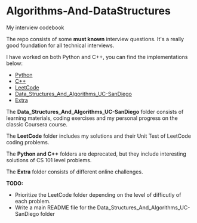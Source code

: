 # Algorithms-And-DataStructures
My interview codebook

The repo consists of some <strong>must known</strong> interview questions.
It's a really good foundation for all technical interviews.


I have worked on both Python and C++, you can find the implementations below:
* [Python](https://github.com/evangelosc/Algorithms-And-DataStructures/tree/master/Python)
* [C++](https://github.com/evangelosc/Algorithms-And-DataStructures/tree/master/C%2B%2B)
* [LeetCode](https://github.com/evangelosc/Algorithms-And-DataStructures/tree/master/LeetCode)
* [Data_Structures_And_Algorithms_UC-SanDiego](https://github.com/evangelosc/Algorithms-And-DataStructures/tree/master/Data_Structures_And_Algorithms-UC_SanDiego)
* [Extra](https://github.com/evangelosc/Algorithms-And-DataStructures/tree/master/Extra)

The <strong>Data_Structures_And_Algorithms_UC-SanDiego</strong> folder consists of learning materials, coding exercises and my personal progress on the classic Coursera course.

The <strong>LeetCode</strong> folder includes my solutions and their Unit Test of LeetCode coding problems.

The <strong>Python and C++</strong> folders are deprecated, but they include interesting solutions of CS 101 level problems.

The <strong>Extra</strong> folder consists of different online challenges.

<strong>TODO:</strong>
* Prioritize the LeetCode folder depending on the level of difficutly of each problem.
* Write a main README file for the Data_Structures_And_Algorithms_UC-SanDiego folder